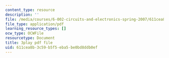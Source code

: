 ```yaml
---
content_type: resource
description: ''
file: /media/courses/6-002-circuits-and-electronics-spring-2007/611cea8b3c59b5f5eba5be0bd8ddb0ef_ke3SL_R92ys.pdf
file_type: application/pdf
learning_resource_types: []
ocw_type: OCWFile
resourcetype: Document
title: 3play pdf file
uid: 611cea8b-3c59-b5f5-eba5-be0bd8ddb0ef
---
```

